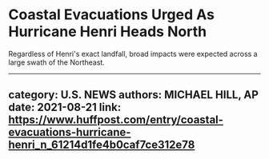 # Coastal Evacuations Urged As Hurricane Henri Heads North

Regardless of Henri's exact landfall, broad impacts were expected across a large swath of the Northeast.

---
category: U.S. NEWS
authors: MICHAEL HILL, AP
date: 2021-08-21
link: https://www.huffpost.com/entry/coastal-evacuations-hurricane-henri_n_61214d1fe4b0caf7ce312e78
---
